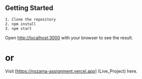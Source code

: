## Getting Started
```bash
1. Clone the repository
2. npm install
3. npm start
```
Open [http://localhost:3000](http://localhost:3000) with your browser to see the result.

# or
Visit [https://nozama-assignment.vercel.app] (Live_Project) here.

